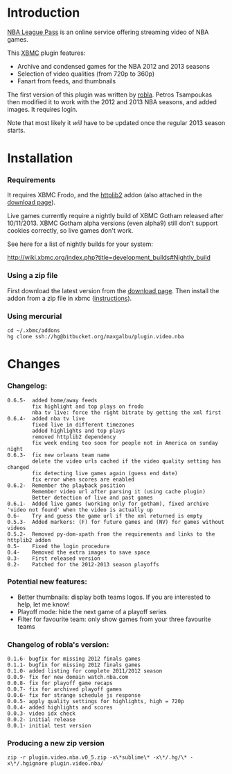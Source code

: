 
Introduction
======================

[NBA League Pass](http://www.nba.com/leaguepass/) is an online service offering streaming video of NBA games.

This [XBMC](http://xbmc.org/) plugin features: 

* Archive and condensed games for the NBA 2012 and 2013 seasons
* Selection of video qualities (from 720p to 360p)
* Fanart from feeds, and thumbnails

The first version of this plugin was written by [robla](http://forum.xbmc.org/showthread.php?tid=124716). Petros Tsampoukas then modified it to work with the 2012 and 2013 NBA seasons, and added images. It requires login.

Note that most likely it *will* have to be updated once the regular 2013 season starts.

Installation
=======================

### Requirements

It requires XBMC Frodo, and the [httplib2](http://code.google.com/p/carb0s-repo/source/browse/addons/script.module.httplib2) addon (also attached in the [download page](https://bitbucket.org/maxgalbu/plugin.video.nba/downloads#available-downloads)).

Live games currently require a nightly build of XBMC Gotham released after 10/11/2013. XBMC Gotham alpha versions (even alpha9) still don't support cookies correctly, so live games don't work.

See here for a list of nightly builds for your system:

http://wiki.xbmc.org/index.php?title=development_builds#Nightly_build

### Using a zip file

First download the latest version from the [download page](https://bitbucket.org/maxgalbu/plugin.video.nba/downloads#available-downloads). Then install the addon from a zip file in xbmc ([instructions](http://wiki.xbmc.org/index.php?title=Add-on_manager#How_to_install_from_a_ZIP_file)).

### Using mercurial

    cd ~/.xbmc/addons
    hg clone ssh://hg@bitbucket.org/maxgalbu/plugin.video.nba

Changes
=======================

### Changelog:
    0.6.5-  added home/away feeds
            fix highlight and top plays on frodo
            nba tv live: force the right bitrate by getting the xml first
    0.6.4-  added nba tv live
            fixed live in different timezones
            added highlights and top plays
            removed httplib2 dependency
            fix week ending too soon for people not in America on sunday night
    0.6.3-  fix new orleans team name
            delete the video urls cached if the video quality setting has changed
            fix detecting live games again (guess end date)
            fix error when scores are enabled
    0.6.2-  Remember the playback position
            Remember video url after parsing it (using cache plugin)
            Better detection of live and past games
    0.6.1-  Added live games (working only for gotham), fixed archive 'video not found' when the video is actually up
    0.6-    Try and guess the game url if the xml returned is empty
    0.5.3-  Added markers: (F) for future games and (NV) for games without videos
    0.5.2-  Removed py-dom-xpath from the requirements and links to the httplib2 addon
    0.5-    Fixed the login procedure
    0.4-    Removed the extra images to save space
    0.3-    First released version
    0.2-    Patched for the 2012-2013 season playoffs

### Potential new features:

* Better thumbnails: display both teams logos. If you are interested to help, let me know!
* Playoff mode: hide the next game of a playoff series
* Filter for favourite team: only show games from your three favourite teams

### Changelog of robla's version:

    0.1.6- bugfix for missing 2012 finals games
    0.1.1- bugfix for missing 2012 finals games
    0.1.0- added listing for complete 2011/2012 season
    0.0.9- fix for new domain watch.nba.com
    0.0.8- fix for playoff game recaps
    0.0.7- fix for archived playoff games
    0.0.6- fix for strange schedule js response
    0.0.5- apply quality settings for highlights, high = 720p
    0.0.4- added highlights and scores
    0.0.3- video idx check
    0.0.2- initial release
    0.0.1- initial test version

### Producing a new zip version

    zip -r plugin.video.nba.v0_5.zip -x\*sublime\* -x\*/.hg/\* -x\*/.hgignore plugin.video.nba/